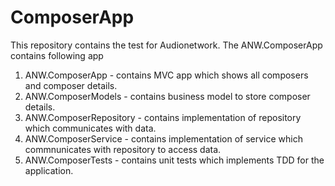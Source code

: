 # ComposerApp
This repository contains the test for Audionetwork. The ANW.ComposerApp contains following app

1. ANW.ComposerApp - contains MVC app which shows all composers and composer details.
2. ANW.ComposerModels - contains business model to store composer details.
3. ANW.ComposerRepository - contains implementation of repository which communicates with data.
4. ANW.ComposerService - contains implementation of service which commnunicates with repository to access data.
5. ANW.ComposerTests - contains unit tests which implements TDD for the application.
